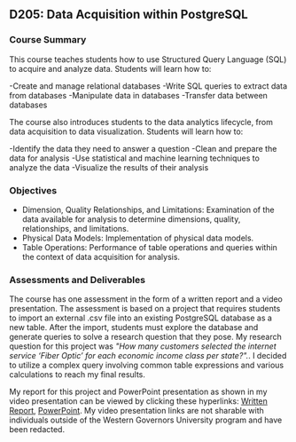 ## D205: Data Acquisition within PostgreSQL

### Course Summary
This course teaches students how to use Structured Query Language (SQL) to acquire and analyze data. 
Students will learn how to:

-Create and manage relational databases
-Write SQL queries to extract data from databases
-Manipulate data in databases
-Transfer data between databases

The course also introduces students to the data analytics lifecycle, from data acquisition to data visualization. Students will learn how to:

-Identify the data they need to answer a question
-Clean and prepare the data for analysis
-Use statistical and machine learning techniques to analyze the data
-Visualize the results of their analysis

### Objectives

- Dimension, Quality Relationships, and Limitations: Examination of the data available for analysis to determine dimensions, quality, relationships, and limitations.
- Physical Data Models: Implementation of physical data models.
- Table Operations: Performance of table operations and queries within the context of data acquisition for analysis.

### Assessments and Deliverables

The course has one assessment in the form of a written report and a video presentation. The assessment is based on a project that requires students to import an external .csv file into an existing PostgreSQL database as a new table. After the import, students must explore the database and generate queries to solve a research question that they pose.
My research question for this project was *"How many customers selected the internet service ‘Fiber Optic’ for each economic income class per state?".*. I decided to utilize a complex query involving common table expressions and various calculations to reach my final results.

My report for this project and PowerPoint presentation as shown in my video presentation can be viewed by clicking these hyperlinks: [Written Report]( https://github.com/alexaryanfisher/Portfolio_WGU/blob/master/D205/D205Task1.pdf), [PowerPoint]( https://github.com/alexaryanfisher/Portfolio_WGU/blob/master/D205/D205%20PPT.pptx). My video presentation links are not sharable with individuals outside of the Western Governors University program and have been redacted.
